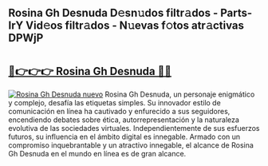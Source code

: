 ## Rosina Gh Desnuda D𝚎sn𝚞dos filtr𝚊dos - Parts-IrY Vid𝚎os filtr𝚊dos - N𝚞evas f𝚘tos atr𝚊ctivas DPWjP

# <h2><a href="http://mb9ggiz.tromn.icu/?c=Rosina+Gh+Desnuda">🔗👉👉👉 Rosina Gh Desnuda 🔗🔗</a></h2>

[![Rosina Gh Desnuda nuevo](https://i.imgur.com/pEAQMta.gif)](http://mb9ggiz.tromn.icu/?c=Rosina+Gh+Desnuda)
Rosina Gh Desnuda, un personaje enigmático y complejo, desafía las etiquetas simples. Su innovador estilo de comunicación en línea ha cautivado y enfurecido a sus seguidores, encendiendo debates sobre ética, autorrepresentación y la naturaleza evolutiva de las sociedades virtuales. Independientemente de sus esfuerzos futuros, su influencia en el ámbito digital es innegable. Armado con un compromiso inquebrantable y un atractivo innegable, el alcance de Rosina Gh Desnuda en el mundo en línea es de gran alcance.
